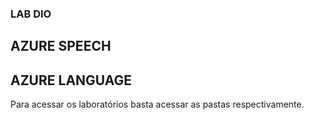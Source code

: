 ### LAB DIO

## AZURE SPEECH
## AZURE LANGUAGE

Para acessar os laboratórios basta acessar as pastas respectivamente.
